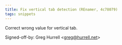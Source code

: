 ```yaml
---
title: Fix vertical tab detection (REnamer, 4c78079)
tags: snippets
---
```


Correct wrong value for vertical tab.

Signed-off-by: Greg Hurrell &lt;greg@hurrell.net&gt;

